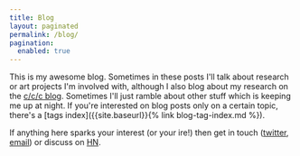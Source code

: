 ```yaml
---
title: Blog
layout: paginated
permalink: /blog/
pagination:
  enabled: true
---
```


This is my awesome blog. Sometimes in these posts I'll talk about research or
art projects I'm involved with, although I also blog about my research on the
[c/c/c blog](https://cs.anu.edu.au/code-creativity-culture/news/). Sometimes
I'll just ramble about other stuff which is keeping me up at night. If you're
interested on blog posts only on a certain topic, there's a [tags
index]({{site.baseurl}}{% link blog-tag-index.md %}).

If anything here sparks your interest (or your ire!) then get in touch
([twitter](https://twitter.com/benswift), [email](mailto:ben.swift@anu.edu.au))
or discuss on [HN](https://news.ycombinator.com).
